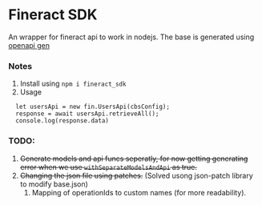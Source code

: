 # Fineract SDK

An wrapper for fineract api to work in nodejs. The base is generated using [openapi gen](https://github.com/OpenAPITools/openapi-generator) 

### Notes

1. Install using `npm i fineract_sdk`
2. Usage 
```
  let usersApi = new fin.UsersApi(cbsConfig);
  response = await usersApi.retrieveAll();
  console.log(response.data)
```

### TODO:

1. ~~Generate models and api funcs seperatly, for now getting generating error when we use `withSeparateModelsAndApi` as true.~~
2. ~~Changing the json file using patches.~~ (Solved usong json-patch library to modify base.json)
   1. Mapping of operationIds to custom names (for more readability).